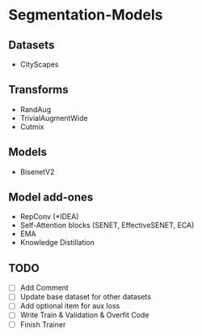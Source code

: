 # Segmentation-Models
## Datasets
- CityScapes

## Transforms
- RandAug
- TrivialAugmentWide
- Cutmix

## Models
- BisenetV2


## Model add-ones
- RepConv (*IDEA)
- Self-Attention blocks (SENET, EffectiveSENET, ECA)
- EMA
- Knowledge Distillation

## TODO
- [ ] Add Comment
- [ ] Update base dataset for other datasets
- [ ] Add optional item for aux loss
- [ ] Write Train & Validation & Overfit Code
- [ ] Finish Trainer
